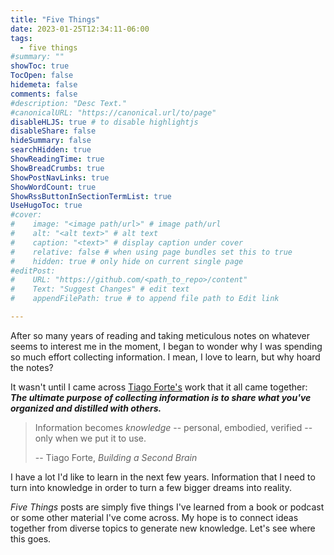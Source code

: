 ```yaml
---
title: "Five Things"
date: 2023-01-25T12:34:11-06:00
tags:
  - five things
#summary: ""
showToc: true
TocOpen: false
hidemeta: false
comments: false
#description: "Desc Text."
#canonicalURL: "https://canonical.url/to/page"
disableHLJS: true # to disable highlightjs
disableShare: false
hideSummary: false
searchHidden: true
ShowReadingTime: true
ShowBreadCrumbs: true
ShowPostNavLinks: true
ShowWordCount: true
ShowRssButtonInSectionTermList: true
UseHugoToc: true
#cover:
#    image: "<image path/url>" # image path/url
#    alt: "<alt text>" # alt text
#    caption: "<text>" # display caption under cover
#    relative: false # when using page bundles set this to true
#    hidden: true # only hide on current single page
#editPost:
#    URL: "https://github.com/<path_to_repo>/content"
#    Text: "Suggest Changes" # edit text
#    appendFilePath: true # to append file path to Edit link

---
```


After so many years of reading and taking meticulous notes on whatever seems to interest me in the moment, I began to wonder why I was spending so much effort collecting information. I mean, I love to learn, but why hoard the notes?

It wasn't until I came across [Tiago Forte's](https://fortelabs.com) work that it all came together: ***The ultimate purpose of collecting information is to share what you've organized and distilled with others.***

> Information becomes *knowledge* -- personal, embodied, verified -- only when we put it to use.
>
> -- Tiago Forte, *Building a Second Brain*

I have a lot I'd like to learn in the next few years. Information that I need to turn into knowledge in order to turn a few bigger dreams into reality.

*Five Things* posts are simply five things I've learned from a book or podcast or some other material I've come across. My hope is to connect ideas together from diverse topics to generate new knowledge. Let's see where this goes.
